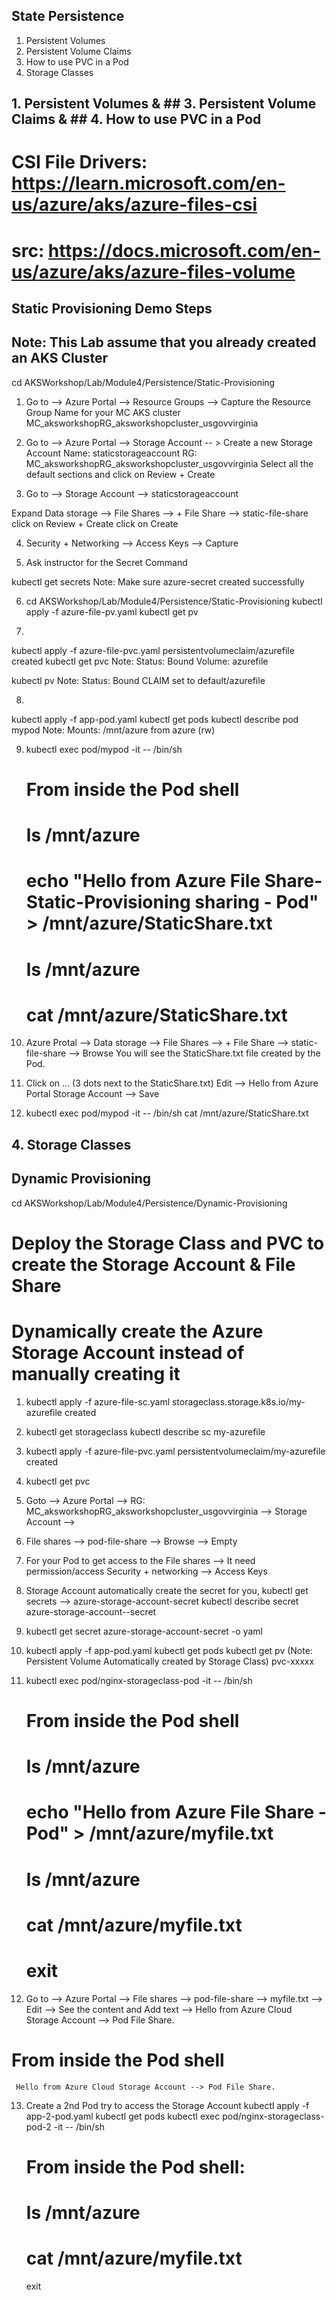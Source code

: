 
## State Persistence

1. Persistent Volumes
2. Persistent Volume Claims
3. How to use PVC in a Pod
4. Storage Classes

## 1. Persistent Volumes  & ## 3. Persistent Volume Claims & ## 4. How to use PVC in a Pod

# CSI File Drivers: <https://learn.microsoft.com/en-us/azure/aks/azure-files-csi>

# src: <https://docs.microsoft.com/en-us/azure/aks/azure-files-volume>

## Static Provisioning Demo Steps

## Note: This Lab assume that you already created an AKS Cluster

cd AKSWorkshop/Lab/Module4/Persistence/Static-Provisioning

1. Go to --> Azure Portal --> Resource Groups --> Capture the Resource Group Name for your MC AKS cluster
MC_aksworkshopRG_aksworkshopcluster_usgovvirginia
2. Go to --> Azure Portal --> Storage Account -- > Create a new Storage Account
Name: staticstorageaccount
RG: MC_aksworkshopRG_aksworkshopcluster_usgovvirginia
Select all the default sections and click on Review + Create

3. Go to --> Storage Account --> staticstorageaccount

Expand Data storage --> File Shares --> + File Share --> static-file-share
click on Review + Create
click on Create

4. Security + Networking --> Access Keys --> Capture 
 

5. Ask instructor for the Secret Command   






kubectl get secrets
Note: Make sure azure-secret created successfully

6. cd AKSWorkshop/Lab/Module4/Persistence/Static-Provisioning
kubectl apply -f azure-file-pv.yaml
kubectl get pv

7.

kubectl apply -f azure-file-pvc.yaml
    persistentvolumeclaim/azurefile created
kubectl get pvc
Note: Status: Bound
Volume: azurefile

kubectl pv
Note: Status: Bound
CLAIM set to default/azurefile

8.

kubectl apply -f app-pod.yaml
kubectl get pods
kubectl describe pod mypod
Note:
Mounts:
      /mnt/azure from azure (rw)

9. kubectl exec pod/mypod -it -- /bin/sh

   # From inside the Pod shell

   # ls /mnt/azure

   # echo "Hello from Azure File Share-Static-Provisioning sharing - Pod" > /mnt/azure/StaticShare.txt

   # ls /mnt/azure

   # cat /mnt/azure/StaticShare.txt

10. Azure Protal --> Data storage -->
File Shares --> + File Share --> static-file-share --> Browse
You will see the StaticShare.txt file created by the Pod.

11. Click on ... (3 dots next to the StaticShare.txt)
Edit --> Hello from Azure Portal Storage Account --> Save

12. kubectl exec pod/mypod -it -- /bin/sh
cat /mnt/azure/StaticShare.txt

## 4. Storage Classes

## Dynamic Provisioning

cd AKSWorkshop/Lab/Module4/Persistence/Dynamic-Provisioning

# Deploy the Storage Class and PVC to create the Storage Account & File Share

# Dynamically create the Azure Storage Account instead of manually creating it

1. kubectl apply -f azure-file-sc.yaml
   storageclass.storage.k8s.io/my-azurefile created

2. kubectl get storageclass
   kubectl describe sc my-azurefile

3. kubectl apply -f azure-file-pvc.yaml
   persistentvolumeclaim/my-azurefile created

4. kubectl get pvc
5. Goto -->
Azure Portal --> RG: MC_aksworkshopRG_aksworkshopcluster_usgovvirginia
--> Storage Account --> <Storage Account Name>

6. File shares --> pod-file-share --> Browse --> Empty

7. For your Pod to get access to the File shares --> It need permission/access
   Security + networking --> Access Keys

8. Storage Account automatically create the secret for you,
  kubectl get secrets --> azure-storage-account-secret
  kubectl describe secret azure-storage-account--secret

9. kubectl get secret azure-storage-account-secret -o yaml

10. kubectl apply -f app-pod.yaml
    kubectl get pods
   kubectl get pv (Note: Persistent Volume Automatically created by Storage Class)
   pvc-xxxxx

11. kubectl exec pod/nginx-storageclass-pod -it -- /bin/sh

    # From inside the Pod shell

    # ls /mnt/azure

    # echo "Hello from Azure File Share - Pod" > /mnt/azure/myfile.txt

    # ls /mnt/azure

    # cat /mnt/azure/myfile.txt

    # exit

12. Go to --> Azure Portal --> File shares --> pod-file-share --> myfile.txt --> Edit --> See the content and Add text --> Hello from Azure Cloud Storage Account --> Pod File Share.

# From inside the Pod shell

     Hello from Azure Cloud Storage Account --> Pod File Share. 

13. Create a 2nd Pod try to access the Storage Account
    kubectl apply -f app-2-pod.yaml
    kubectl get pods
    kubectl exec pod/nginx-storageclass-pod-2 -it -- /bin/sh
    # From inside the Pod shell:
    # ls /mnt/azure
    # cat /mnt/azure/myfile.txt

    exit
